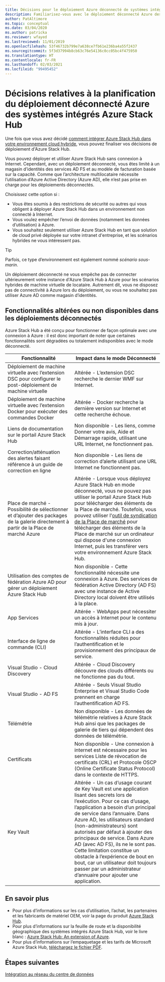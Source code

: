 ```yaml
---
title: Décisions pour le déploiement Azure déconnecté de systèmes intégrés Azure Stack Hub
description: Familiarisez-vous avec le déploiement déconnecté Azure des systèmes intégrés Azure Stack Hub ainsi qu'avec les décisions à prendre en compte en termes de planification.
author: PatAltimore
ms.topic: conceptual
ms.date: 03/04/2020
ms.author: patricka
ms.reviewer: wfayed
ms.lastreviewed: 11/01/2019
ms.openlocfilehash: 53f46732b799e7a638ce7fb61e236ba4a55f2437
ms.sourcegitcommit: 5f3d37994b8cb63c76e54136c0cc05bc4f475950
ms.translationtype: HT
ms.contentlocale: fr-FR
ms.lasthandoff: 02/03/2021
ms.locfileid: "99495452"
---
```

# <a name="azure-disconnected-deployment-planning-decisions-for-azure-stack-hub-integrated-systems"></a>Décisions relatives à la planification du déploiement déconnecté Azure des systèmes intégrés Azure Stack Hub
Une fois que vous avez décidé [comment intégrer Azure Stack Hub dans votre environnement cloud hybride](azure-stack-connection-models.md), vous pouvez finaliser vos décisions de déploiement d'Azure Stack Hub.

Vous pouvez déployer et utiliser Azure Stack Hub sans connexion à Internet. Cependant, avec un déploiement déconnecté, vous êtes limité à un magasin d’identités des services AD FS et au modèle de facturation basée sur la capacité. Comme que l’architecture multilocataire nécessite l’utilisation d’Azure Active Directory (Azure AD), elle n’est pas prise en charge pour les déploiements déconnectés.

Choisissez cette option si :
- Vous êtes soumis à des restrictions de sécurité ou autres qui vous obligent à déployer Azure Stack Hub dans un environnement non connecté à Internet.
- Vous voulez empêcher l’envoi de données (notamment les données d’utilisation) à Azure.
- Vous souhaitez seulement utiliser Azure Stack Hub en tant que solution de cloud privé déployée sur votre intranet d'entreprise, et les scénarios hybrides ne vous intéressent pas.

> [!TIP]
> Parfois, ce type d’environnement est également nommé *scénario sous-marin*.

Un déploiement déconnecté ne vous empêche pas de connecter ultérieurement votre instance d'Azure Stack Hub à Azure pour les scénarios hybrides de machine virtuelle de locataire. Autrement dit, vous ne disposez pas de connectivité à Azure lors du déploiement, ou vous ne souhaitez pas utiliser Azure AD comme magasin d’identités.

## <a name="features-that-are-impaired-or-unavailable-in-disconnected-deployments"></a>Fonctionnalités altérées ou non disponibles dans les déploiements déconnectés 
Azure Stack Hub a été conçu pour fonctionner de façon optimale avec une connexion à Azure : il est donc important de noter que certaines fonctionnalités sont dégradées ou totalement indisponibles avec le mode déconnecté.

|Fonctionnalité|Impact dans le mode Déconnecté|
|-----|-----|
|Déploiement de machine virtuelle avec l’extension DSC pour configurer le post-déploiement de machine virtuelle|Altérée - L’extension DSC recherche le dernier WMF sur Internet.|
|Déploiement de machine virtuelle avec l’extension Docker pour exécuter des commandes Docker|Altérée - Docker recherche la dernière version sur Internet et cette recherche échoue.|
|Liens de documentation sur le portail Azure Stack Hub|Non disponible - Les liens, comme Donner votre avis, Aide et Démarrage rapide, utilisant une URL Internet, ne fonctionnent pas.|
|Correction/atténuation des alertes faisant référence à un guide de correction en ligne|Non disponible - Les liens de correction d’alerte utilisant une URL Internet ne fonctionnent pas.|
|Place de marché - Possibilité de sélectionner et d’ajouter des packages de la galerie directement à partir de la Place de marché Azure|Altérée - Lorsque vous déployez Azure Stack Hub en mode déconnecté, vous ne pouvez pas utiliser le portail Azure Stack Hub pour télécharger des éléments de la Place de marché. Toutefois, vous pouvez utiliser l'[outil de syndication de la Place de marché](azure-stack-download-azure-marketplace-item.md) pour télécharger des éléments de la Place de marché sur un ordinateur qui dispose d'une connexion Internet, puis les transférer vers votre environnement Azure Stack Hub.|
|Utilisation des comptes de fédération Azure AD pour gérer un déploiement Azure Stack Hub|Non disponible - Cette fonctionnalité nécessite une connexion à Azure. Des services de fédération Active Directory (AD FS) avec une instance de Active Directory local doivent être utilisés à la place.|
|App Services|Altérée - WebApps peut nécessiter un accès à Internet pour le contenu mis à jour.|
|Interface de ligne de commande (CLI)|Altérée - L’interface CLI a des fonctionnalités réduites pour l’authentification et le provisionnement des principaux de service.|
|Visual Studio - Cloud Discovery|Altérée - Cloud Discovery découvre des clouds différents ou ne fonctionne pas du tout.|
|Visual Studio - AD FS|Altérée - Seuls Visual Studio Enterprise et Visual Studio Code prennent en charge l’authentification AD FS.
Télémétrie|Non disponible - Les données de télémétrie relatives à Azure Stack Hub ainsi que les packages de galerie de tiers qui dépendent des données de télémétrie.|
|Certificats|Non disponible - Une connexion à internet est nécessaire pour les services Liste de révocation de certificats (CRL) et Protocole OSCP (Online Certificate Status Protocol) dans le contexte de HTTPS.|
|Key Vault|Altérée - Un cas d’usage courant de Key Vault est une application lisant des secrets lors de l’exécution. Pour ce cas d’usage, l’application a besoin d’un principal de service dans l’annuaire. Dans Azure AD, les utilisateurs standard (non-administrateurs) sont autorisés par défaut à ajouter des principaux de service. Dans Azure AD (avec AD FS), ils ne le sont pas. Cette limitation constitue un obstacle à l’expérience de bout en bout, car un utilisateur doit toujours passer par un administrateur d’annuaire pour ajouter une application.

## <a name="learn-more"></a>En savoir plus
- Pour plus d’informations sur les cas d’utilisation, l’achat, les partenaires et les fabricants de matériel OEM, voir la page du produit [Azure Stack Hub](https://azure.microsoft.com/overview/azure-stack/).
- Pour plus d’informations sur la feuille de route et la disponibilité géographique des systèmes intégrés Azure Stack Hub, voir le livre blanc : [Azure Stack Hub: An extension of Azure](https://azure.microsoft.com/resources/videos/azure-friday-azure-stack-an-extension-of-azure/). 
- Pour plus d’informations sur l’empaquetage et les tarifs de Microsoft Azure Stack Hub, [téléchargez le fichier PDF](https://azure.microsoft.com/mediahandler/files/resourcefiles/5bc3f30c-cd57-4513-989e-056325eb95e1/Azure-Stack-packaging-and-pricing-datasheet.pdf). 

## <a name="next-steps"></a>Étapes suivantes
[Intégration au réseau du centre de données](azure-stack-network.md)
